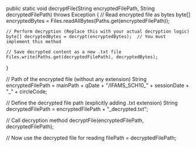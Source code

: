 public static void decryptFile(String encryptedFilePath, String decryptedFilePath) throws Exception {
    // Read encrypted file as bytes
    byte[] encryptedBytes = Files.readAllBytes(Paths.get(encryptedFilePath));

    // Perform decryption (Replace this with your actual decryption logic)
    byte[] decryptedBytes = decrypt(encryptedBytes);  // You must implement this method

    // Save decrypted content as a new .txt file
    Files.write(Paths.get(decryptedFilePath), decryptedBytes);
}



// Path of the encrypted file (without any extension)
String encryptedFilePath = mainPath + qDate + "/IFAMS_SCH10_" + sessionDate + "_" + circleCode;

// Define the decrypted file path (explicitly adding .txt extension)
String decryptedFilePath = encryptedFilePath + "_decrypted.txt";

// Call decryption method
decryptFile(encryptedFilePath, decryptedFilePath);

// Now use the decrypted file for reading
filePath = decryptedFilePath;